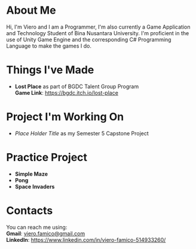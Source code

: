 # About Me
Hi, I'm Viero and I am a Programmer, I'm also currently a Game Application and Technology Student of Bina Nusantara University. I'm proficient in the use of Unity Game Engine and the corresponding C# Programming Language to make the games I do.

# Things I've Made
-  **Lost Place** as part of BGDC Talent Group Program <br>
   **Game Link**: https://bgdc.itch.io/lost-place

# Project I'm Working On
- *Place Holder Title* as my Semester 5 Capstone Project

# Practice Project
- **Simple Maze**
- **Pong**
- **Space Invaders**

# Contacts
You can reach me using: <br>
**Gmail**: viero.famico@gmail.com <br>
**LinkedIn**: https://www.linkedin.com/in/viero-famico-514933260/

<!---
- 👀 I’m interested in ...
- 🌱 I’m currently learning ...
- 💞️ I’m looking to collaborate on ...
- 📫 How to reach me ...
VieroFamico/VieroFamico is a ✨ special ✨ repository because its `README.md` (this file) appears on your GitHub profile.
You can click the Preview link to take a look at your changes.
--->
